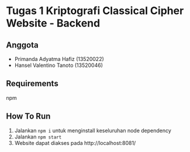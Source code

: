 # Tugas 1 Kriptografi Classical Cipher Website - Backend

## Anggota
- Primanda Adyatma Hafiz (13520022)
- Hansel Valentino Tanoto (13520046)

## Requirements
npm

## How To Run
1. Jalankan ```npm i``` untuk menginstall keseluruhan node dependency
2. Jalankan ```npm start```
3. Website dapat diakses pada http://localhost:8081/
